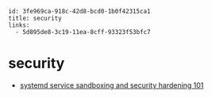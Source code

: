 ```
id: 3fe969ca-918c-42d8-bcd0-1b0f42315ca1
title: security
links:
  - 5d895de8-3c19-11ea-8cff-93323f53bfc7
```

# security

* [systemd service sandboxing and security hardening 101][1]

[1]: https://www.ctrl.blog/entry/systemd-service-hardening.html

